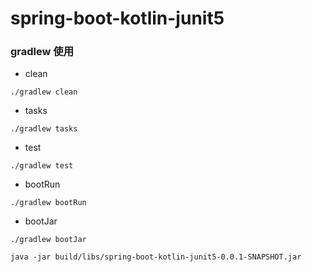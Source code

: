# spring-boot-kotlin-junit5

### gradlew 使用

* clean
 ```shell
 ./gradlew clean
```
* tasks

```shell
./gradlew tasks
```
* test
```shell
./gradlew test
```

* bootRun
```shell
./gradlew bootRun
```

* bootJar
```shell
./gradlew bootJar

java -jar build/libs/spring-boot-kotlin-junit5-0.0.1-SNAPSHOT.jar 
```